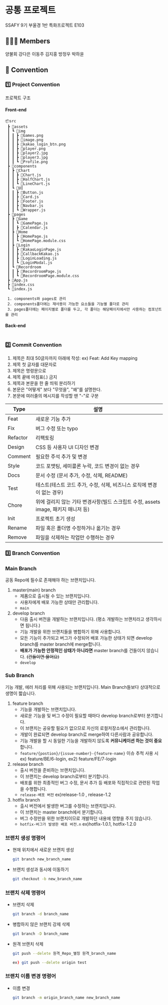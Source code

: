 # 공통 프로젝트

SSAFY 9기 부울경 1반 특화프로젝트 E103

## 🙋🏻‍♂️ Members

양불회
강다은
이동주
김지홍
방정우
박하윤

## 📌 Convention


###  1️⃣ Project Convention

프로젝트 구조

#### Front-end
```
📦src
 ┣ 📂assets
 ┃ ┗ 📂img
 ┃ ┃ ┣ 📜Games.png
 ┃ ┃ ┣ 📜image.png
 ┃ ┃ ┣ 📜kakao_login_btn.png
 ┃ ┃ ┣ 📜player.png
 ┃ ┃ ┣ 📜player2.jpg
 ┃ ┃ ┣ 📜player3.jpg
 ┃ ┃ ┗ 📜Profile.png
 ┣ 📂components
 ┃ ┣ 📂Chart
 ┃ ┃ ┣ 📜Chart.js
 ┃ ┃ ┣ 📜HalfChart.js
 ┃ ┃ ┗ 📜LineChart.js
 ┃ ┗ 📂UI
 ┃ ┃ ┣ 📜Button.js
 ┃ ┃ ┣ 📜Card.js
 ┃ ┃ ┣ 📜Footer.js
 ┃ ┃ ┣ 📜Navbar.js
 ┃ ┃ ┗ 📜Wrapper.js
 ┣ 📂pages
 ┃ ┣ 📂Game
 ┃ ┃ ┗ 📜GamePage.js
 ┃ ┃ ┣ 📜Calendar.js
 ┃ ┣ 📂Home
 ┃ ┃ ┣ 📜HomePage.js
 ┃ ┃ ┗ 📜HomePage.module.css
 ┃ ┣ 📂Login
 ┃ ┃ ┣ 📜KakaoLoginPage.js
 ┃ ┃ ┣ 📜CallbackKakao.js
 ┃ ┃ ┣ 📜LoginLoading.js
 ┃ ┃ ┗ 📜LoginModal.js
 ┃ ┗ 📂Recordroom
 ┃ ┃ ┣ 📜RecordroomPage.js
 ┃ ┃ ┗ 📜RecordroomPage.module.css
 ┣ 📜App.js
 ┣ 📜index.css
 ┗ 📜index.js

 1. components와 pages로 관리
 2. components폴더에는 재사용이 가능한 요소들을 기능별 폴더로 관리
 3. pages폴더에는 페이지별로 폴더를 두고, 각 폴더는 해당페이지에서만 사용하는 컴포넌트를 관리
```

#### Back-end
```
```

### 2️⃣ Commit Convention

1. 제목은 최대 50글자까지 아래에 작성: ex) Feat: Add Key mapping
2. 제목 첫 글자를 대문자로  
3. 제목은 명령문으로  
4. 제목 끝에 마침표(.) 금지  
5. 제목과 본문을 한 줄 띄워 분리하기  
6. 본문은 "어떻게" 보다 "무엇을", "왜"를 설명한다.  
7. 본문에 여러줄의 메시지를 작성할 땐 "-"로 구분  

|Type|설명|
| -- | -- |
|Feat|새로운 기능 추가|
|Fix|버그 수정 또는 typo|
|Refactor|리팩토링|
|Design|CSS 등 사용자 UI 디자인 변경|
|Comment|필요한 주석 추가 및 변경|
|Style|코드 포맷팅, 세미콜론 누락, 코드 변경이 없는 경우|
|Docs|문서 수정 (문서 추가, 수정, 삭제, README)|
|Test|테스트(테스트 코드 추가, 수정, 삭제, 비즈니스 로직에 변경이 없는 경우)|
|Chore|위에 걸리지 않는 기타 변경사항(빌드 스크립트 수정, assets image, 패키지 매니저 등)|
|Init|프로젝트 초기 생성|
|Rename|파일 혹은 폴더명 수정하거나 옮기는 경우|
|Remove|파일을 삭제하는 작업만 수행하는 경우|

### 3️⃣ Branch Convention

### Main Branch

공동 Repo에 필수로 존재해야 하는 브랜치입니다.

1. master(main) branch
    - 제품으로 출시될 수 있는 브랜치입니다.
    - 사용자에게 배포 가능한 상태만 관리합니다.
    - `main`
2. develop branch
    - 다음 출시 버전을 개발하는 브랜치입니다. (평소 개발하는 브랜치라고 생각하시면 됩니다.)
    - 기능 개발을 위한 브랜치들을 병합하기 위해 사용합니다.
    - 모든 기능이 추가되고 버그가 수정되어 배포 가능한 상태가 되면 develop branch를 master branch에 merge합니다.
    - **배포가 가능한 안정적인 상태가 아니라면** master branch를  건들이지 않습니다. ~~(건들이면 물어요)~~
    - `develop`

### Sub Branch

기능 개발, 에러 처리를 위해 사용되는 브랜치입니다. Main Branch들보다 상대적으로 생명이 짧습니다.

1. feature branch
    - 기능을 개발하는 브랜치입니다.
    - 새로운 기능을 및 버그 수정이 필요할 때마다 develop branch로부터 분기합니다.
    - 이 브랜치는 공유할 필요가 없으므로 자신의 로컬저장소에서 관리합니다.
    - 개발이 완료되면 develop branch로 merge하여 다른사람과 공유합니다.
    - 기능 개발을 할 시 동일한 기능을 개발하지 않도록 **커뮤니케이션 하는 것이 중요**합니다.
    - `feature/{postion}/{issue-number}-{feature-name}` 이슈 추척 사용 시 ex) feature/BE/6-login, ex2) feature/FE/7-login
2. release branch
    - 출시 버전을 준비하는 브랜치입니다.
    - 이 브랜치는 develop branch로부터 분기합니다.
    - 배포를 위한 최종적인 버그 수정, 문서 추가 등 배포와 직접적으로 관련된 작업을 수행합니다.
    - `release-배포 버전` ex)release-1.0 , release-1.2
3. hotfix branch
    - 출시 버전에서 발생한 버그를 수정하는 브랜치입니다.
    - 이 브랜치는 master branch에서 분기합니다.
    - 버그 수정만을 위한 브랜치이므로 개발하던 내용에 영향을 주지 않습니다.
    - `hotfix-버그가 발생한 배포 버전.n`  ex)hotfix-1.0.1, hotfix-1.2.0

  
### 브랜치 생성 명령어

- 현재 위치에서 새로운 브랜치 생성
    
    ```bash
    git branch new_branch_name
    ```
    
- 브랜치 생성과 동시에 이동하기
    
    ```bash
    git checkout -b new_branch_name
    ```
    

### 브랜치 삭제 명령어

- 브랜치 삭제
    
    ```bash
    git branch -d branch_name
    ```
    
- 병합하지 않은 브랜치 강제 삭제
    
    ```bash
    git branch -D branch_name
    ```
    
- 원격 브랜치 삭제
    
    ```bash
    git push --delete 원격_Repo_별칭 원격_branch_name
    
    ex) git push --delete origin test
    ```
    

### 브랜치 이름 변경 명령어

- 이름 변경

    ```bash
    git branch -m origin_branch_name new_branch_name
    ```

